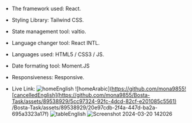 - The framework used: React.
  
- Styling Library: Tailwind CSS.
  
- State management tool: valtio.
  
- Language changer tool: React INTL.
  
- Languages used: HTML5 / CSS3 / JS.
  
- Date formating tool: Moment.JS
  
- Responsiveness: Responsive.
  
- Live Link:
 ![homeEnglish](https://github.com/mona9855/Bosta-Task/assets/89538929/edb9397a-41c9-4341-a39a-0d0680c4e80f)
![homeArabic](https://github.com/mona9855![cancelledEnglish](https://github.com/mona9855/Bosta-Task/assets/89538929/5cc97324-92fc-4dcd-82cf-e201085c5561)
/Bosta-Task/assets/89538929/20e97cdb-2f4a-447d-ba2a-695a3323a17f)
![tableEnglish](https://github.com/mona9855/Bosta-Task/assets/89538929/7f9dc04f-8708-4fc8-a72c-9b463c43d066)
![Screenshot 2024-03-20 142026](https://github.com/mona9855/Bosta-Task/assets/89538929/f70c20f4-88bc-4fce-a4e5-78bc7ffd8479)




